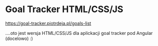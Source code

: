 # Goal Tracker HTML/CSS/JS

https://goal-tracker.piotrdeja.pl/goals-list

....oto jest wersja HTML/CSS/JS dla aplickacji goal tracker pod Angular (docelowo) :)

